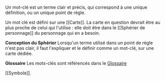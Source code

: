 Un mot-clé est un terme clair et précis, qui correspond à une unique définition, ou un unique point de règle.

Un mot clé est défini sur une [[Carte]].
La carte en question devrait être au plus proche de celui qui l'utilise : elle doit être dans le [[Sphérier de personnage]] du personnage qui en a besoin. 

**Conception du Sphérier**
Lorsqu'un terme utilisé dans un point de règle n'est pas clair, il faut l'expliquer et le définir comme un mot-clé, sur une carte dédiée.

**Glossaire**
Les mots-clés sont référencés dans le [Glossaire](https://trello.com/c/2sDoyFea) 

[[Symbole]].